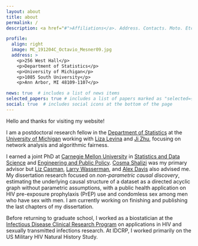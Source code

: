 ```yaml
---
layout: about
title: about
permalink: /
description: <a href="#">Affiliations</a>. Address. Contacts. Moto. Etc.

profile:
  align: right
  image: MC_191204C_Octavio_Mesner09.jpg
  address: >
    <p>256 West Hall</p>
    <p>Department of Statistics</p>
    <p>University of Michigan</p>
    <p>1085 South University</p>
    <p>Ann Arbor, MI 48109-1107</p>

news: true  # includes a list of news items
selected_papers: true # includes a list of papers marked as "selected={true}"
social: true  # includes social icons at the bottom of the page
---
```


Hello and thanks for visiting my website!

I am a postdoctoral research fellow in the [Department of Statistics](https://lsa.umich.edu/stats) at the [University of Michigan](https://umich.edu) working with [Liza Levina](http://dept.stat.lsa.umich.edu/~elevina/) and [Ji Zhu](http://dept.stat.lsa.umich.edu/~jizhu/), focusing on network analysis and algorithmic fairness.

I earned a joint PhD at [Carnegie Mellon University](cmu.edu) in [Statistics and Data Science](https://www.stat.cmu.edu) and [Engineering and Public Policy](https://www.stat.cmu.edu).
[Cosma Shalizi](http://bactra.org) was my primary advisor but [Liz Casman](https://www.cmu.edu/epp/people/emiriti-faculty/elizabeth-casman.html), [Larry Wasserman](https://www.stat.cmu.edu/~larry/), and [Alex Davis](https://www.cmu.edu/epp/people/faculty/alex-davis.html) also advised me.
My dissertation research focused on *non-parametric causal discovery*, estimating the underlying causal structure of a dataset as a directed acyclic graph without parametric assumptions, with a public health application on HIV pre-exposure prophylaxis (PrEP) use and condomless sex among men who have sex with men.
 I am currently working on finishing and publishing the last chapters of my dissertation.

Before returning to graduate school, I worked as a biostatician at the [Infectious Disease Clinical Research Program](https://www.idcrp.org) on applications in HIV and sexually transmitted infections research.
At IDCRP, I worked primarily on the US Military HIV Natural History Study.
